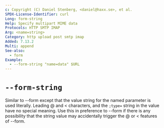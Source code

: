```yaml
---
c: Copyright (C) Daniel Stenberg, <daniel@haxx.se>, et al.
SPDX-License-Identifier: curl
Long: form-string
Help: Specify multipart MIME data
Protocols: HTTP SMTP IMAP
Arg: <name=string>
Category: http upload post smtp imap
Added: 7.13.2
Multi: append
See-also:
  - form
Example:
  - --form-string "name=data" $URL
---
```


# `--form-string`

Similar to --form except that the value string for the named parameter is used
literally. Leading @ and \< characters, and the `;type=` string in the value
have no special meaning. Use this in preference to --form if there is any
possibility that the string value may accidentally trigger the @ or \<
features of --form.
